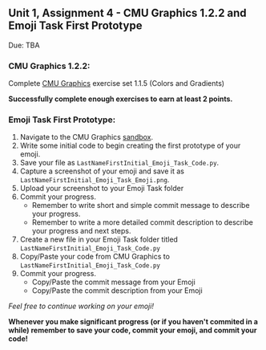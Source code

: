 ## Unit 1, Assignment 4 - CMU Graphics 1.2.2 and Emoji Task First Prototype
Due: TBA

### CMU Graphics 1.2.2:
Complete [CMU Graphics](https://academy.cs.cmu.edu/) exercise set 1.1.5 (Colors and Gradients)

**Successfully complete enough exercises to earn at least 2 points.**

### Emoji Task First Prototype:
1. Navigate to the CMU Graphics [sandbox](https://academy.cs.cmu.edu/ide).
2. Write some initial code to begin creating the first prototype of your emoji.
3. Save your file as `LastNameFirstInitial_Emoji_Task_Code.py`.
4. Capture a screenshot of your emoji and save it as `LastNameFirstInitial_Emoji_Task_Emoji.png`.
5. Upload your screenshot to your Emoji Task folder
6. Commit your progress.
    * Remember to write short and simple commit message to describe your progress.
    * Remember to write a more detailed commit description to describe your progress and next steps.
7. Create a new file in your Emoji Task folder titled `LastNameFirstInitial_Emoji_Task_Code.py`
8. Copy/Paste your code from CMU Graphics to `LastNameFirstInitial_Emoji_Task_Code.py`
9. Commit your progress.
    * Copy/Paste the commit message from your Emoji
    * Copy/Paste the commit description from your Emoji
  
*Feel free to continue working on your emoji!*

**Whenever you make significant progress (or if you haven't commited in a while) remember to save your code, commit your emoji, and commit your code!**


